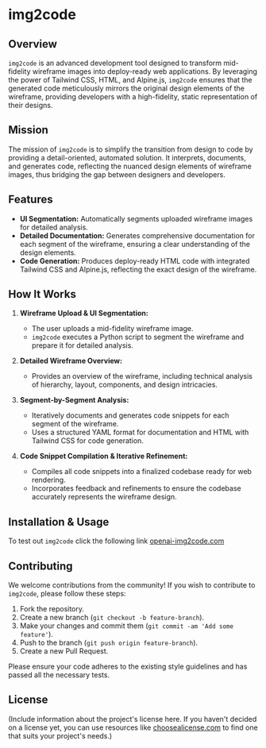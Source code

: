 # img2code

## Overview
`img2code` is an advanced development tool designed to transform mid-fidelity wireframe images into deploy-ready web applications. By leveraging the power of Tailwind CSS, HTML, and Alpine.js, `img2code` ensures that the generated code meticulously mirrors the original design elements of the wireframe, providing developers with a high-fidelity, static representation of their designs.

## Mission
The mission of `img2code` is to simplify the transition from design to code by providing a detail-oriented, automated solution. It interprets, documents, and generates code, reflecting the nuanced design elements of wireframe images, thus bridging the gap between designers and developers.

## Features
- **UI Segmentation:** Automatically segments uploaded wireframe images for detailed analysis.
- **Detailed Documentation:** Generates comprehensive documentation for each segment of the wireframe, ensuring a clear understanding of the design elements.
- **Code Generation:** Produces deploy-ready HTML code with integrated Tailwind CSS and Alpine.js, reflecting the exact design of the wireframe.

## How It Works
1. **Wireframe Upload & UI Segmentation:**
    - The user uploads a mid-fidelity wireframe image.
    - `img2code` executes a Python script to segment the wireframe and prepare it for detailed analysis.

2. **Detailed Wireframe Overview:**
    - Provides an overview of the wireframe, including technical analysis of hierarchy, layout, components, and design intricacies.

3. **Segment-by-Segment Analysis:**
    - Iteratively documents and generates code snippets for each segment of the wireframe.
    - Uses a structured YAML format for documentation and HTML with Tailwind CSS for code generation.

4. **Code Snippet Compilation & Iterative Refinement:**
    - Compiles all code snippets into a finalized codebase ready for web rendering.
    - Incorporates feedback and refinements to ensure the codebase accurately represents the wireframe design.

## Installation & Usage
To test out `img2code` click the following link [openai-img2code.com](https://chat.openai.com/g/g-tzedn8UG4-img2code)

## Contributing
We welcome contributions from the community! If you wish to contribute to `img2code`, please follow these steps:
1. Fork the repository.
2. Create a new branch (`git checkout -b feature-branch`).
3. Make your changes and commit them (`git commit -am 'Add some feature'`).
4. Push to the branch (`git push origin feature-branch`).
5. Create a new Pull Request.

Please ensure your code adheres to the existing style guidelines and has passed all the necessary tests.

## License
(Include information about the project's license here. If you haven't decided on a license yet, you can use resources like [choosealicense.com](https://choosealicense.com/) to find one that suits your project's needs.)
